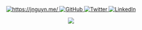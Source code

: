 <p align="center">
    <a href="https://jnguyn.me/" target="_blank">
      <img alt="https://jnguyn.me/" src="https://img.shields.io/badge/💌%20jnguyn.me-!!!-blue.svg?style=flat-square"/>
    </a>
    <a href="https://github.com/byeJohn">
      <img alt="GitHub" src="https://img.shields.io/github/followers/byeJohn?label=Followers&logo=GitHub&style=flat-square" />
    </a>
    <a href="https://twitter.com/byeJohnn">
      <img alt="Twitter" src="https://img.shields.io/twitter/follow/byeJohnn?label=Twitter&logo=twitter&style=flat-square&color=blue" />
    </a>
    <a href="https://www.linkedin.com/in/j-nguyen-/">
      <img alt="LinkedIn" src="https://img.shields.io/badge/LinkedIn-0+-blue.svg?style=flat-square&logo=linkedin" />
    </a>
</p>

<p align="center">
<a href="https://github-readme-streak-stats.herokuapp.com?user=byeJohn&theme=tokyonight_duo">
  <img align="bottom" src="https://github-readme-streak-stats.herokuapp.com?user=byeJohn&theme=tokyonight_duo" />
</a>
</p>
<!--
<a href="https://github-readme-stats.vercel.app/api/top-langs/?username=byejohn&langs_count=8">
  <img align="left" src="https://github-readme-stats.vercel.app/api/top-langs/?username=byejohn" />
</a>
-->

<!--
[![jnguyn.me](https://img.shields.io/badge/💌%20jnguyn.me-!!!-blue.svg?style=flat-square)](https://jnguyn.me/)
[![GitHub](https://img.shields.io/github/followers/byeJohn?label=Followers&logo=GitHub&style=flat-square)](https://github.com/byeJohn)
[![Twitter](https://img.shields.io/twitter/follow/byeJohnn?label=Twitter&logo=twitter&style=flat-square&color=blue)](https://twitter.com/byeJohnn)
[![LinkedIn](https://img.shields.io/badge/LinkedIn-0+-blue.svg?style=flat-square&logo=linkedin)](https://www.linkedin.com/in/j-nguyen-/)
-->
<!--
<p align="left">
<a href="https://twitter.com/byejohnn" target="blank"><img align="center" src="https://raw.githubusercontent.com/rahuldkjain/github-profile-readme-generator/master/src/images/icons/Social/twitter.svg" alt="byejohnn" height="30" width="40" /></a>
<a href="https://linkedin.com/in/j-nguyen-" target="blank"><img align="center" src="https://raw.githubusercontent.com/rahuldkjain/github-profile-readme-generator/master/src/images/icons/Social/linked-in-alt.svg" alt="j-nguyen-" height="30" width="40" /></a>
</p>
-->

<!--
<p><img align="left" src="https://github-readme-streak-stats.herokuapp.com?user=byeJohn&theme=tokyonight_duo" alt="byejohn" /></p>

<p><img left="left" src="https://github-readme-stats.vercel.app/api/top-langs/?username=byejohn&langs_count=8" alt="byejohn" /></p>
-->

